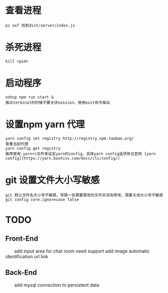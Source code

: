 # 查看进程

    ps axf 找到dist/server/index.js

# 杀死进程

    kill <pid>

# 启动程序

    nohup npm run start &
    推出terminal的时候不要关闭session，使用exit命令推出
    
# 设置npm yarn 代理
  
    yarn config set registry http://registry.npm.taobao.org/
    查看当前代理
    yarn config get registry
    推荐使用.yarnrc文件来设定yarn的config，具体yarn config选项参见官网 [yarn config](https://yarn.bootcss.com/docs/cli/config/)

# git 设置文件大小写敏感 

    git 默认文件名大小写不敏感，导致一些需要更改的文件并没有修改，需要关闭大小写不敏感
    git config core.ignorecase false

# TODO

## Front-End

&emsp;&emsp;add input area for chat room need support add image automatic identification url link

## Back-End

&emsp;&emsp;add mysql connection to persistent data